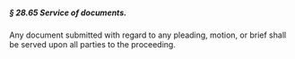 ##### § 28.65 Service of documents. #####

Any document submitted with regard to any pleading, motion, or brief shall be served upon all parties to the proceeding.